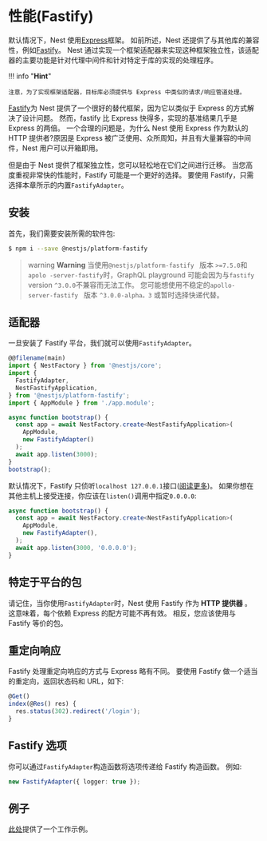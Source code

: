 # 性能(Fastify)

默认情况下，Nest 使用[Express](https://expressjs.com/)框架。
如前所述，Nest 还提供了与其他库的兼容性，例如[Fastify](https://github.com/fastify/fastify)。
Nest 通过实现一个框架适配器来实现这种框架独立性，该适配器的主要功能是针对代理中间件和针对特定于库的实现的处理程序。

!!! info "**Hint**"

    注意，为了实现框架适配器，目标库必须提供与 Express 中类似的请求/响应管道处理。

[Fastify](https://github.com/fastify/fastify)为 Nest 提供了一个很好的替代框架，因为它以类似于 Express 的方式解决了设计问题。
然而，fastify 比 Express 快得多，实现的基准结果几乎是 Express 的两倍。
一个合理的问题是，为什么 Nest 使用 Express 作为默认的 HTTP 提供者?原因是 Express 被广泛使用、众所周知，并且有大量兼容的中间件，Nest 用户可以开箱即用。

但是由于 Nest 提供了框架独立性，您可以轻松地在它们之间进行迁移。
当您高度重视非常快的性能时，Fastify 可能是一个更好的选择。
要使用 Fastify，只需选择本章所示的内置`FastifyAdapter`。

## 安装

首先，我们需要安装所需的软件包:

```bash
$ npm i --save @nestjs/platform-fastify
```

> warning **Warning** 当使用`@nestjs/platform-fastify ` 版本 `>=7.5.0`和`apolo -server-fastify`时，GraphQL playground 可能会因为与`fastify `version `^3.0.0`不兼容而无法工作。
> 您可能想使用不稳定的`apollo-server-fastify ` 版本 `^3.0.0-alpha。3` 或暂时选择快递代替。

## 适配器

一旦安装了 Fastify 平台，我们就可以使用`FastifyAdapter`。

```typescript
@@filename(main)
import { NestFactory } from '@nestjs/core';
import {
  FastifyAdapter,
  NestFastifyApplication,
} from '@nestjs/platform-fastify';
import { AppModule } from './app.module';

async function bootstrap() {
  const app = await NestFactory.create<NestFastifyApplication>(
    AppModule,
    new FastifyAdapter()
  );
  await app.listen(3000);
}
bootstrap();
```

默认情况下，Fastify 只侦听`localhost 127.0.0.1`接口([阅读更多](https://www.fastify.io/docs/latest/Getting-Started/#your-first-server))。
如果你想在其他主机上接受连接，你应该在`listen()`调用中指定`0.0.0.0`:

```typescript
async function bootstrap() {
  const app = await NestFactory.create<NestFastifyApplication>(
    AppModule,
    new FastifyAdapter(),
  );
  await app.listen(3000, '0.0.0.0');
}
```

## 特定于平台的包

请记住，当你使用`FastifyAdapter`时，Nest 使用 Fastify 作为 **HTTP 提供器** 。
这意味着，每个依赖 Express 的配方可能不再有效。
相反，您应该使用与 Fastify 等价的包。

## 重定向响应

Fastify 处理重定向响应的方式与 Express 略有不同。
要使用 Fastify 做一个适当的重定向，返回状态码和 URL，如下:

```typescript
@Get()
index(@Res() res) {
  res.status(302).redirect('/login');
}
```

## Fastify 选项

你可以通过`FastifyAdapter`构造函数将选项传递给 Fastify 构造函数。
例如:

```typescript
new FastifyAdapter({ logger: true });
```

## 例子

[此处](https://github.com/nestjs/nest/tree/master/sample/10-fastify)提供了一个工作示例。
